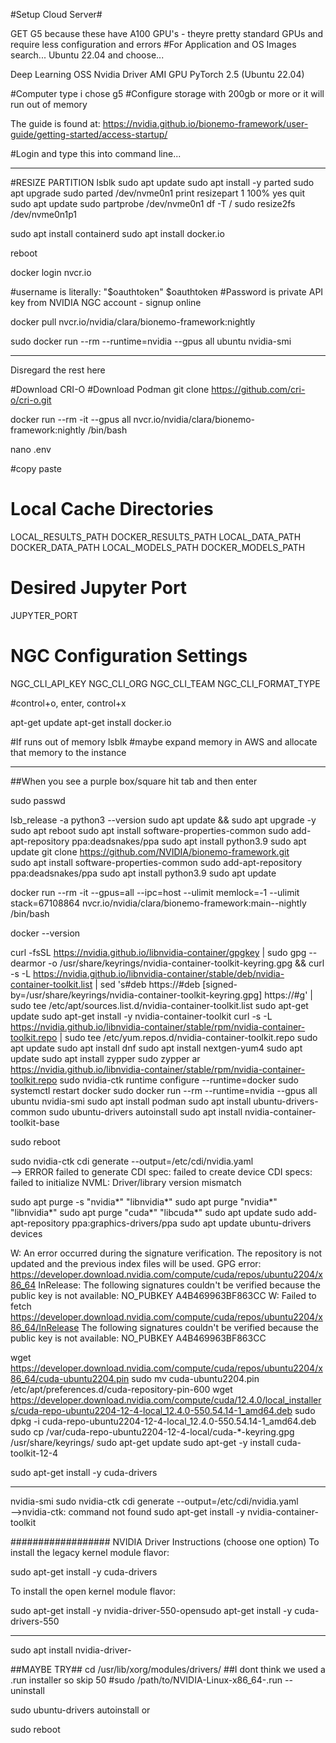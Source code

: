 #Setup Cloud Server#

GET G5 because these have A100 GPU's - theyre pretty standard GPUs and require less configuration and errors
#For Application and OS Images search...
Ubuntu 22.04 and choose...

Deep Learning OSS Nvidia Driver AMI GPU PyTorch 2.5 (Ubuntu 22.04)


#Computer type i chose g5
#Configure storage with 200gb or more or it will run out of memory

The guide is found at:
https://nvidia.github.io/bionemo-framework/user-guide/getting-started/access-startup/

#Login and type this into command line...
__________________________________________________________



#RESIZE PARTITION
lsblk
sudo apt update
sudo apt install -y parted
sudo apt upgrade
sudo parted /dev/nvme0n1
print
resizepart 1 100%
yes
quit
sudo apt update
sudo partprobe /dev/nvme0n1
df -T /
sudo resize2fs /dev/nvme0n1p1



sudo apt install containerd
sudo apt install docker.io

reboot

docker login nvcr.io

#username is literally: "$oauthtoken"
$oauthtoken
#Password is private API key from NVIDIA NGC account - signup online


docker pull nvcr.io/nvidia/clara/bionemo-framework:nightly

sudo docker run --rm --runtime=nvidia --gpus all ubuntu nvidia-smi


_________________________________________________________________________________

Disregard the rest here

#Download CRI-O
#Download Podman
git clone https://github.com/cri-o/cri-o.git

docker run --rm -it --gpus all nvcr.io/nvidia/clara/bionemo-framework:nightly /bin/bash

nano .env

#copy paste
# Local Cache Directories
LOCAL_RESULTS_PATH
DOCKER_RESULTS_PATH
LOCAL_DATA_PATH
DOCKER_DATA_PATH
LOCAL_MODELS_PATH
DOCKER_MODELS_PATH

# Desired Jupyter Port
JUPYTER_PORT

# NGC Configuration Settings
NGC_CLI_API_KEY
NGC_CLI_ORG
NGC_CLI_TEAM
NGC_CLI_FORMAT_TYPE

#control+o, enter, control+x

apt-get update
apt-get install docker.io




#If runs out of memory 
lsblk
#maybe expand memory in AWS and allocate that memory to the instance
  _____________________________________________

##When you see a purple box/square hit tab and then enter

sudo passwd

lsb_release -a
python3 --version
sudo apt update && sudo apt upgrade -y
sudo apt reboot
sudo apt install software-properties-common
sudo add-apt-repository ppa:deadsnakes/ppa
sudo apt install python3.9
sudo apt update
git clone https://github.com/NVIDIA/bionemo-framework.git     
sudo apt install software-properties-common
sudo add-apt-repository ppa:deadsnakes/ppa
sudo apt install python3.9
sudo apt update

docker run --rm -it   --gpus=all --ipc=host --ulimit memlock=-1 --ulimit stack=67108864   nvcr.io/nvidia/clara/bionemo-framework:main--nightly   /bin/bash

docker --version

curl -fsSL https://nvidia.github.io/libnvidia-container/gpgkey | sudo gpg --dearmor -o /usr/share/keyrings/nvidia-container-toolkit-keyring.gpg   && curl -s -L https://nvidia.github.io/libnvidia-container/stable/deb/nvidia-container-toolkit.list |     sed 's#deb https://#deb [signed-by=/usr/share/keyrings/nvidia-container-toolkit-keyring.gpg] https://#g' |     sudo tee /etc/apt/sources.list.d/nvidia-container-toolkit.list
sudo apt-get update
sudo apt-get install -y nvidia-container-toolkit
curl -s -L https://nvidia.github.io/libnvidia-container/stable/rpm/nvidia-container-toolkit.repo |   sudo tee /etc/yum.repos.d/nvidia-container-toolkit.repo
sudo apt update
sudo apt install dnf
sudo apt install nextgen-yum4
sudo apt update
sudo apt install zypper
sudo zypper ar https://nvidia.github.io/libnvidia-container/stable/rpm/nvidia-container-toolkit.repo
sudo nvidia-ctk runtime configure --runtime=docker
sudo systemctl restart docker
sudo docker run --rm --runtime=nvidia --gpus all ubuntu nvidia-smi
sudo apt install podman
sudo apt install ubuntu-drivers-common
sudo ubuntu-drivers autoinstall
sudo apt install nvidia-container-toolkit-base

sudo reboot

sudo nvidia-ctk cdi generate --output=/etc/cdi/nvidia.yaml  
--> ERROR failed to generate CDI spec: failed to create device CDI specs: failed to initialize NVML: Driver/library version mismatch 

sudo apt purge -s "nvidia*" "libnvidia*"
sudo apt purge "nvidia*" "libnvidia*"
sudo apt purge "cuda*" "libcuda*"
sudo apt update
sudo add-apt-repository ppa:graphics-drivers/ppa
sudo apt update
ubuntu-drivers devices

W: An error occurred during the signature verification. The repository is not updated and the previous index files will be used. GPG error: https://developer.download.nvidia.com/compute/cuda/repos/ubuntu2204/x86_64  InRelease: The following signatures couldn't be verified because the public key is not available: NO_PUBKEY A4B469963BF863CC
W: Failed to fetch https://developer.download.nvidia.com/compute/cuda/repos/ubuntu2204/x86_64/InRelease  The following signatures couldn't be verified because the public key is not available: NO_PUBKEY A4B469963BF863CC

wget https://developer.download.nvidia.com/compute/cuda/repos/ubuntu2204/x86_64/cuda-ubuntu2204.pin
sudo mv cuda-ubuntu2204.pin /etc/apt/preferences.d/cuda-repository-pin-600
wget https://developer.download.nvidia.com/compute/cuda/12.4.0/local_installers/cuda-repo-ubuntu2204-12-4-local_12.4.0-550.54.14-1_amd64.deb
sudo dpkg -i cuda-repo-ubuntu2204-12-4-local_12.4.0-550.54.14-1_amd64.deb
sudo cp /var/cuda-repo-ubuntu2204-12-4-local/cuda-*-keyring.gpg /usr/share/keyrings/
sudo apt-get update
sudo apt-get -y install cuda-toolkit-12-4

sudo apt-get install -y cuda-drivers


___________________________________
nvidia-smi
sudo nvidia-ctk cdi generate --output=/etc/cdi/nvidia.yaml  
-->nvidia-ctk: command not found
sudo apt-get install -y nvidia-container-toolkit





##################
NVIDIA Driver Instructions (choose one option)
To install the legacy kernel module flavor:

sudo apt-get install -y cuda-drivers

To install the open kernel module flavor:

sudo apt-get install -y nvidia-driver-550-opensudo apt-get install -y cuda-drivers-550

_______________________________________

sudo apt install nvidia-driver-<version>

##MAYBE TRY##
cd /usr/lib/xorg/modules/drivers/
##I dont think we used a .run installer so skip 50
#sudo /path/to/NVIDIA-Linux-x86_64-<version>.run --uninstall



sudo ubuntu-drivers autoinstall
or


sudo reboot



